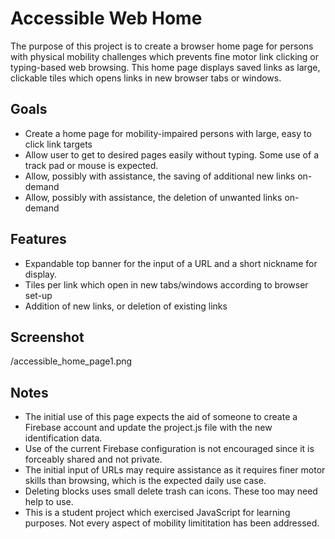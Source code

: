 # Accessible Web Home

The purpose of this project is to create a browser home page for persons with physical mobility challenges which prevents fine motor link clicking or typing-based web browsing. This home page displays saved links as large, clickable tiles which opens links in new browser tabs or windows. 

## Goals
* Create a home page for mobility-impaired persons with large, easy to click link targets
* Allow user to get to desired pages easily without typing. Some use of a track pad or mouse is expected. 
* Allow, possibly with assistance, the saving of additional new links on-demand
* Allow, possibly with assistance, the deletion of unwanted links on-demand 

## Features
* Expandable top banner for the input of a URL and a short nickname for display.
* Tiles per link which open in new tabs/windows according to browser set-up
* Addition of new links, or deletion of existing links 

## Screenshot

/accessible_home_page1.png

## Notes
* The initial use of this page expects the aid of someone to create a Firebase account and update the project.js file with the new identification data.
* Use of the current Firebase configuration is not encouraged since it is forceably shared and not private.
* The initial input of URLs may require assistance as it requires finer motor skills than browsing, which is the expected daily use case.
* Deleting blocks uses small delete trash can icons. These too may need help to use. 
* This is a student project which exercised JavaScript for learning purposes. Not every aspect of mobility limititation has been addressed.